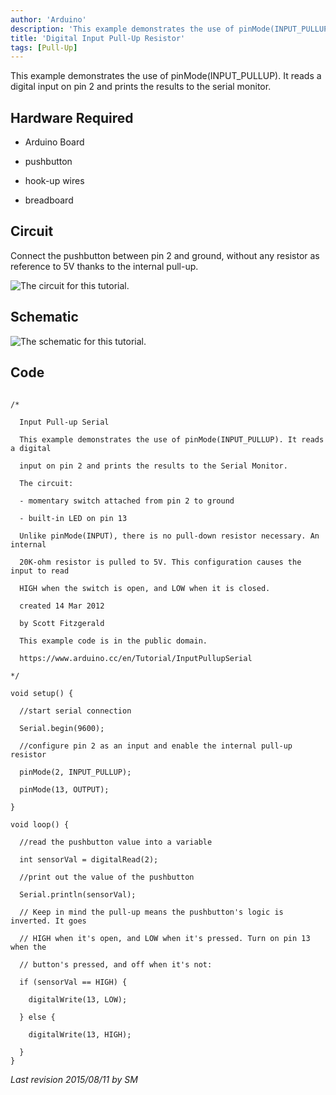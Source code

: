 ```yaml
---
author: 'Arduino'
description: 'This example demonstrates the use of pinMode(INPUT_PULLUP).'
title: 'Digital Input Pull-Up Resistor'
tags: [Pull-Up]
---
```


This example demonstrates the use of pinMode(INPUT_PULLUP). It reads a digital input on pin 2 and prints the results to the serial monitor.

## Hardware Required

- Arduino Board

- pushbutton

- hook-up wires

- breadboard

## Circuit

Connect the pushbutton between pin 2 and ground, without any resistor as reference to 5V thanks to the internal pull-up.



![The circuit for this tutorial.](assets/inputPullupButton.png)

## Schematic



![The schematic for this tutorial.](assets/PullUp.png)



## Code

```arduino

/*

  Input Pull-up Serial

  This example demonstrates the use of pinMode(INPUT_PULLUP). It reads a digital

  input on pin 2 and prints the results to the Serial Monitor.

  The circuit:

  - momentary switch attached from pin 2 to ground

  - built-in LED on pin 13

  Unlike pinMode(INPUT), there is no pull-down resistor necessary. An internal

  20K-ohm resistor is pulled to 5V. This configuration causes the input to read

  HIGH when the switch is open, and LOW when it is closed.

  created 14 Mar 2012

  by Scott Fitzgerald

  This example code is in the public domain.

  https://www.arduino.cc/en/Tutorial/InputPullupSerial

*/

void setup() {

  //start serial connection

  Serial.begin(9600);

  //configure pin 2 as an input and enable the internal pull-up resistor

  pinMode(2, INPUT_PULLUP);

  pinMode(13, OUTPUT);

}

void loop() {

  //read the pushbutton value into a variable

  int sensorVal = digitalRead(2);

  //print out the value of the pushbutton

  Serial.println(sensorVal);

  // Keep in mind the pull-up means the pushbutton's logic is inverted. It goes

  // HIGH when it's open, and LOW when it's pressed. Turn on pin 13 when the

  // button's pressed, and off when it's not:

  if (sensorVal == HIGH) {

    digitalWrite(13, LOW);

  } else {

    digitalWrite(13, HIGH);

  }
}
```



*Last revision 2015/08/11 by SM*